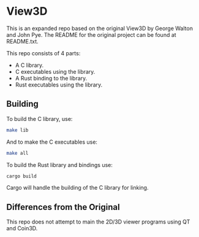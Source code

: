 # View3D

This is an expanded repo based on the original View3D by George Walton and
John Pye. The README for the original project can be found at README.txt.

This repo consists of 4 parts:

- A C library.
- C executables using the library.
- A Rust binding to the library.
- Rust executables using the library.

## Building

To build the C library, use:

```sh
make lib
```

And to make the C executables use:

```sh
make all
```

To build the Rust library and bindings use:

```sh
cargo build
```

Cargo will handle the building of the C library for linking.

## Differences from the Original

This repo does not attempt to main the 2D/3D viewer programs using QT and
Coin3D.
